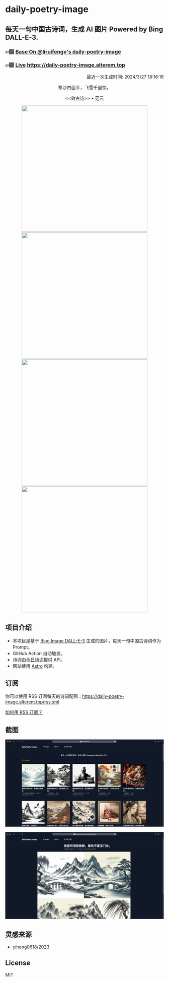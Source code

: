 
# daily-poetry-image

## 每天一句中国古诗词，生成 AI 图片 Powered by Bing DALL-E-3.

### 👉🏽 [Base On @liruifengv's daily-poetry-image](https://github.com/liruifengv/daily-poetry-image)

### 👉🏽 [Live](https://daily-poetry-image.alterem.top/) https://daily-poetry-image.alterem.top

<p align="right">
  最近一次生成时间: 2024/3/27 18:16:16
</p>
<p align="center">
寒沙四面平，飞雪千里惊。
</p>
<p align="center">
<<效古诗>> • 范云
</p>
<p align="center">
<img src="https://tse3.mm.bing.net/th/id/OIG1.0vnOyRzEXBZuG87wm2m3" height="400" width="400" />
<img src="https://tse2.mm.bing.net/th/id/OIG1.qew9l6v4Sjxj0RHlp6X." height="400" width="400" />
<img src="https://tse1.mm.bing.net/th/id/OIG1.0scnIzAy2bDnChr9Wghq" height="400" width="400" />
<img src="https://tse3.mm.bing.net/th/id/OIG1.pMNLDxct0rWPKXDij4r_" height="400" width="400" />
</p>

## 项目介绍

-   本项目是基于 [Bing Image DALL-E-3](https://www.bing.com/images/create) 生成的图片，每天一句中国古诗词作为 Prompt。
-   GitHub Action 自动触发。
-   诗词由[今日诗词](https://www.jinrishici.com/)提供 API。
-   网站使用 [Astro](https://astro.build) 构建。

## 订阅

你可以使用 RSS 订阅每天的诗词配图：https://daily-poetry-image.alterem.top/rss.xml

[如何用 RSS 订阅？](https://zhuanlan.zhihu.com/p/55026716)

## 截图

![图片列表](./screenshots/Snipaste_2023-12-28_21-00-26.png)

![图片详情](./screenshots/Snipaste_2023-12-28_21-00-53.png)

## 灵感来源

-   [yihong0618/2023](https://github.com/yihong0618/2023)

## License

MIT
